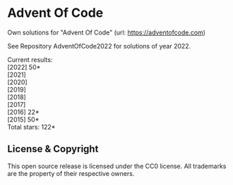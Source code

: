 Advent Of Code
===

Own solutions for "Advent Of Code" (url: https://adventofcode.com)

See Repository AdventOfCode2022 for solutions of year 2022.

Current results:  
\[2022\] 50\*\
\[2021\]    
\[2020\]    
\[2019\]    
\[2018\]    
\[2017\]    
\[2016\] 22\*\
\[2015\] 50\*\
Total stars: 122\* 

License & Copyright
-------------------
This open source release is licensed under the CC0 license. All trademarks are the property of their respective owners.
